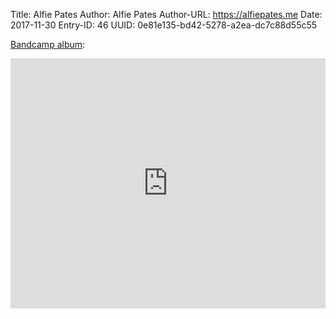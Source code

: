 Title: Alfie Pates
Author: Alfie Pates
Author-URL: https://alfiepates.me
Date: 2017-11-30
Entry-ID: 46
UUID: 0e81e135-bd42-5278-a2ea-dc7c88d55c55

[Bandcamp album](https://alfiepates.bandcamp.com/album/novembeat-2017):

<iframe style="border: 0; width: 100%; height: 400px;" src="https://bandcamp.com/EmbeddedPlayer/album=2172756147/size=large/bgcol=ffffff/linkcol=0687f5/artwork=small/transparent=true/" seamless><a href="http://alfiepates.bandcamp.com/album/novembeat-2017">#novembeat 2017 by Alfie Pates</a></iframe>